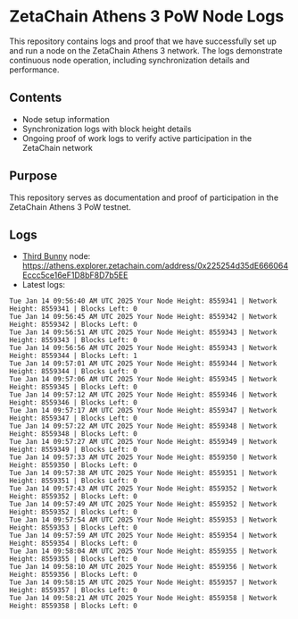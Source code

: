 # ZetaChain Athens 3 PoW Node Logs
This repository contains logs and proof that we have successfully set up and run a node on the ZetaChain Athens 3 network. The logs demonstrate continuous node operation, including synchronization details and performance.

## Contents
- Node setup information
- Synchronization logs with block height details
- Ongoing proof of work logs to verify active participation in the ZetaChain network

## Purpose
This repository serves as documentation and proof of participation in the ZetaChain Athens 3 PoW testnet.

## Logs

- [Third Bunny](https://thirdbunny.xyz/) node: https://athens.explorer.zetachain.com/address/0x225254d35dE666064Eccc5ce16eF1D8bF8D7b5EE
- Latest logs:
```
Tue Jan 14 09:56:40 AM UTC 2025 Your Node Height: 8559341 | Network Height: 8559341 | Blocks Left: 0
Tue Jan 14 09:56:45 AM UTC 2025 Your Node Height: 8559342 | Network Height: 8559342 | Blocks Left: 0
Tue Jan 14 09:56:51 AM UTC 2025 Your Node Height: 8559343 | Network Height: 8559343 | Blocks Left: 0
Tue Jan 14 09:56:56 AM UTC 2025 Your Node Height: 8559343 | Network Height: 8559344 | Blocks Left: 1
Tue Jan 14 09:57:01 AM UTC 2025 Your Node Height: 8559344 | Network Height: 8559344 | Blocks Left: 0
Tue Jan 14 09:57:06 AM UTC 2025 Your Node Height: 8559345 | Network Height: 8559345 | Blocks Left: 0
Tue Jan 14 09:57:12 AM UTC 2025 Your Node Height: 8559346 | Network Height: 8559346 | Blocks Left: 0
Tue Jan 14 09:57:17 AM UTC 2025 Your Node Height: 8559347 | Network Height: 8559347 | Blocks Left: 0
Tue Jan 14 09:57:22 AM UTC 2025 Your Node Height: 8559348 | Network Height: 8559348 | Blocks Left: 0
Tue Jan 14 09:57:27 AM UTC 2025 Your Node Height: 8559349 | Network Height: 8559349 | Blocks Left: 0
Tue Jan 14 09:57:33 AM UTC 2025 Your Node Height: 8559350 | Network Height: 8559350 | Blocks Left: 0
Tue Jan 14 09:57:38 AM UTC 2025 Your Node Height: 8559351 | Network Height: 8559351 | Blocks Left: 0
Tue Jan 14 09:57:43 AM UTC 2025 Your Node Height: 8559352 | Network Height: 8559352 | Blocks Left: 0
Tue Jan 14 09:57:49 AM UTC 2025 Your Node Height: 8559352 | Network Height: 8559352 | Blocks Left: 0
Tue Jan 14 09:57:54 AM UTC 2025 Your Node Height: 8559353 | Network Height: 8559353 | Blocks Left: 0
Tue Jan 14 09:57:59 AM UTC 2025 Your Node Height: 8559354 | Network Height: 8559354 | Blocks Left: 0
Tue Jan 14 09:58:04 AM UTC 2025 Your Node Height: 8559355 | Network Height: 8559355 | Blocks Left: 0
Tue Jan 14 09:58:10 AM UTC 2025 Your Node Height: 8559356 | Network Height: 8559356 | Blocks Left: 0
Tue Jan 14 09:58:15 AM UTC 2025 Your Node Height: 8559357 | Network Height: 8559357 | Blocks Left: 0
Tue Jan 14 09:58:21 AM UTC 2025 Your Node Height: 8559358 | Network Height: 8559358 | Blocks Left: 0
```
